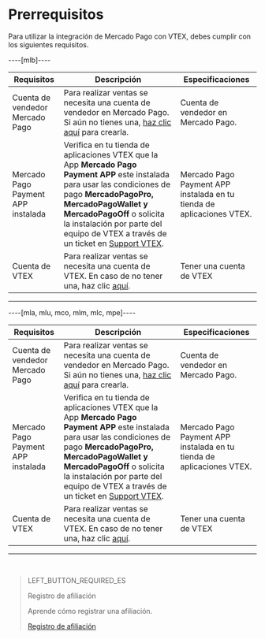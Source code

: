 # Prerrequisitos

Para utilizar la integración de Mercado Pago con VTEX, debes cumplir con los siguientes requisitos.

----[mlb]----

|Requisitos|Descripción|Especificaciones|
|---|---|---|
|Cuenta de vendedor Mercado Pago|Para realizar ventas se necesita una cuenta de vendedor en Mercado Pago. Si aún no tienes una, [haz clic aquí](https://www.mercadopago[FAKER][URL][DOMAIN]/hub/registration/landing) para crearla.|Cuenta de vendedor en Mercado Pago.|
|Mercado Pago Payment APP instalada|Verifica en tu tienda de aplicaciones VTEX que la App **Mercado Pago Payment APP** este instalada para usar las condiciones de pago **MercadoPagoPro, MercadoPagoWallet y MercadoPagoOff** o solicita la instalación por parte del equipo de VTEX a través de un ticket en [Support VTEX](https://help.vtex.com/es/support).|Mercado Pago Payment APP instalada en tu tienda de aplicaciones VTEX.|
|Cuenta de VTEX|Para realizar ventas se necesita una cuenta de VTEX. En caso de no tener una, haz clic [aquí](https://vtex.com/br-es/contato/).|Tener una cuenta de VTEX|

------------

----[mla, mlu, mco, mlm, mlc, mpe]----

|Requisitos|Descripción|Especificaciones|
|---|---|---|
|Cuenta de vendedor Mercado Pago|Para realizar ventas se necesita una cuenta de vendedor en Mercado Pago. Si aún no tienes una, [haz clic aquí](https://www.mercadopago[FAKER][URL][DOMAIN]/hub/registration/landing) para crearla.|Cuenta de vendedor en Mercado Pago.|
|Mercado Pago Payment APP instalada|Verifica en tu tienda de aplicaciones VTEX que la App **Mercado Pago Payment APP** este instalada para usar las condiciones de pago **MercadoPagoPro, MercadoPagoWallet y MercadoPagoOff** o solicita la instalación por parte del equipo de VTEX a través de un ticket en [Support VTEX](https://help.vtex.com/es/support).|Mercado Pago Payment APP instalada en tu tienda de aplicaciones VTEX.|
|Cuenta de VTEX|Para realizar ventas se necesita una cuenta de VTEX. En caso de no tener una, haz clic [aquí](https://vtex.com/br-es/contato/).|Tener una cuenta de VTEX|

------------

&nbsp;

> LEFT_BUTTON_REQUIRED_ES
>
> Registro de afiliación
>
> Aprende cómo registrar una afiliación.
>
> [Registro de afiliación](https://www.mercadopago[FAKER][URL][DOMAIN]/developers/es/guides/plugins/unofficial/vtex/gateway-affiliations)